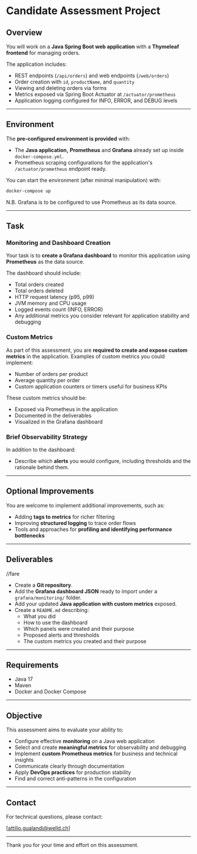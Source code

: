 # Candidate Assessment Project

## Overview

You will work on a **Java Spring Boot web application** with a **Thymeleaf frontend** for managing orders.

The application includes:

- REST endpoints (`/api/orders`) and web endpoints (`/web/orders`)
- Order creation with `id`, `productName`, and `quantity`
- Viewing and deleting orders via forms
- Metrics exposed via Spring Boot Actuator at `/actuator/prometheus`
- Application logging configured for INFO, ERROR, and DEBUG levels

---

## Environment

The **pre-configured environment is provided** with:

- The **Java application,** **Prometheus** and **Grafana** already set up inside `docker-compose.yml`.
- Prometheus scraping configurations for the application's `/actuator/prometheus` endpoint ready.

You can start the environment (after minimal manipulation) with:

```bash
docker-compose up
```

N.B.
Grafana is to be configured to use Prometheus as its data source.

---

## Task

### Monitoring and Dashboard Creation

Your task is to **create a Grafana dashboard** to monitor this application using **Prometheus** as the data source.

The dashboard should include:

- Total orders created
- Total orders deleted
- HTTP request latency (p95, p99)
- JVM memory and CPU usage
- Logged events count (INFO, ERROR)
- Any additional metrics you consider relevant for application stability and debugging

### Custom Metrics

As part of this assessment, you are **required to create and expose custom metrics** in the application. Examples of custom metrics you could implement:

- Number of orders per product
- Average quantity per order
- Custom application counters or timers useful for business KPIs

These custom metrics should be:

- Exposed via Prometheus in the application 
- Documented in the deliverables
- Visualized in the Grafana dashboard

### Brief Observability Strategy

In addition to the dashboard:

- Describe which **alerts** you would configure, including thresholds and the rationale behind them.

---

## Optional Improvements

You are welcome to implement additional improvements, such as:

- Adding **tags to metrics** for richer filtering
- Improving **structured logging** to trace order flows
- Tools and approaches for **profiling and identifying performance bottlenecks**
---

## Deliverables
//fare
- Create a **Git repository**.
- Add the **Grafana dashboard JSON** ready to import under a `grafana/monitoring/` folder.
- Add your updated **Java application with custom metrics** exposed.
- Create a `README.md` describing:
  - What you did
  - How to use the dashboard
  - Which panels were created and their purpose
  - Proposed alerts and thresholds
  - The custom metrics you created and their purpose

---

## Requirements

- Java 17
- Maven
- Docker and Docker Compose

---

## Objective

This assessment aims to evaluate your ability to:

- Configure effective **monitoring** on a Java web application
- Select and create **meaningful metrics** for observability and debugging
- Implement **custom Prometheus metrics** for business and technical insights
- Communicate clearly through documentation
- Apply **DevOps practices** for production stability
- Find and correct anti-patterns in the configuration

---

## Contact

For technical questions, please contact:

[attilio.gualandi@welld.ch]

---

Thank you for your time and effort on this assessment.
